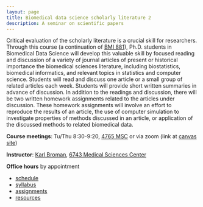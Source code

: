 ```yaml
---
layout: page
title: Biomedical data science scholarly literature 2
description: A seminar on scientific papers
---
```


Critical evaluation of the scholarly literature is a crucial skill for
researchers. Through this course (a continuation of [BMI
881](https://kbroman.org/BMI881)), Ph.D. students in Biomedical Data Science will develop this
valuable skill by focused reading and discussion of a variety of
journal articles of present or historical importance the biomedical
sciences literature, including biostatistics, biomedical informatics,
and relevant topics in statistics and computer science. Students will
read and discuss one article or a small group of related articles each
week. Students will provide short written summaries in advance of
discussion. In addition to the readings and discussion,
there will be two written homework assignments
related to the articles under discussion. These homework assignments
will involve an effort to reproduce the results of an article, the use
of computer simulation to investigate properties of methods discussed
in an article, or application of the discussed methods to related
biomedical data.

**Course meetings**: Tu/Thu 8:30-9:20, [4765 MSC](https://www.biostat.wisc.edu/~kbroman/4765msc.html)
or via zoom (link at [canvas site](https://canvas.wisc.edu/courses/295302))

**Instructor**: [Karl Broman](https://kbroman.org),
[6743 Medical Sciences Center](https://kbroman.org/6743msc.html)

**Office hours** by appointment

- [schedule](schedule.html)
- [syllabus](syllabus.html)
- [assignments](assignments.html)
- [resources](resources.html)
